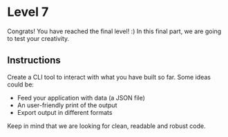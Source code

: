 # Level 7

Congrats! You have reached the final level! :)
In this final part, we are going to test your creativity.

## Instructions

Create a CLI tool to interact with what you have built so far.
Some ideas could be:
- Feed your application with data (a JSON file)
- An user-friendly print of the output 
- Export output in different formats

Keep in mind that we are looking for clean, readable and robust code.
